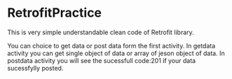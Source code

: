 # RetrofitPractice
This is very simple understandable clean code of Retrofit library.

You can choice to get data or post data form the first activity.
In getdata activity you can get single object of data or array of jeson object of data.
In postdata activity you will see the sucessfull code:201 if your data sucessfylly posted.
